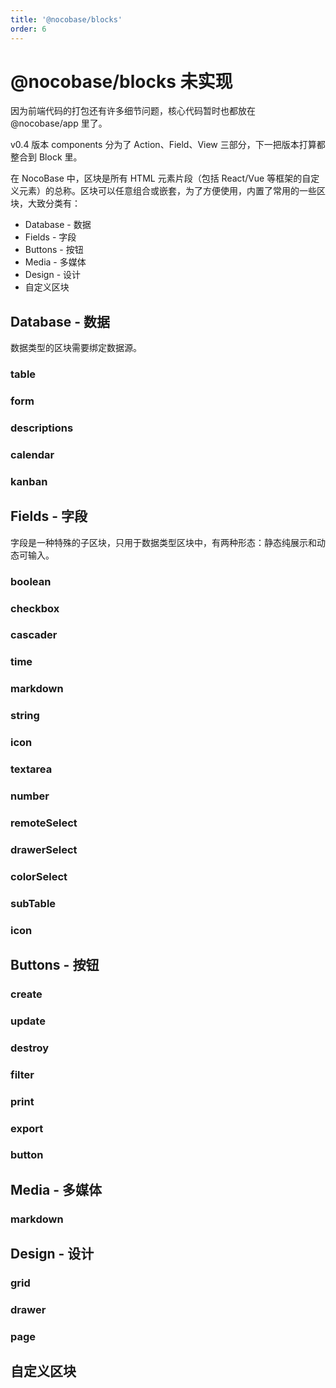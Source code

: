 ```yaml
---
title: '@nocobase/blocks'
order: 6
---
```


# @nocobase/blocks <Badge>未实现</Badge>

<Alert title="注意" type="warning">

因为前端代码的打包还有许多细节问题，核心代码暂时也都放在 @nocobase/app 里了。

v0.4 版本 components 分为了 Action、Field、View 三部分，下一把版本打算都整合到 Block 里。

</Alert>

在 NocoBase 中，区块是所有 HTML 元素片段（包括 React/Vue 等框架的自定义元素）的总称。区块可以任意组合或嵌套，为了方便使用，内置了常用的一些区块，大致分类有：

- Database - 数据
- Fields - 字段
- Buttons - 按钮
- Media - 多媒体
- Design - 设计
- 自定义区块

## Database - 数据

数据类型的区块需要绑定数据源。

### table
### form
### descriptions
### calendar
### kanban

## Fields - 字段

字段是一种特殊的子区块，只用于数据类型区块中，有两种形态：静态纯展示和动态可输入。

### boolean
### checkbox
### cascader
### time
### markdown
### string
### icon
### textarea
### number
### remoteSelect
### drawerSelect
### colorSelect
### subTable
### icon

## Buttons - 按钮

### create
### update
### destroy
### filter
### print
### export
### button

## Media - 多媒体

### markdown

## Design - 设计

### grid
### drawer
### page

## 自定义区块
